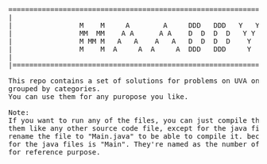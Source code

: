 <pre>
==============================================================================|  
|                                                                             |
|                M    M     A        A     DDD   DDD   Y   Y                  |  
|                MM  MM    A A      A A    D  D  D  D   Y Y                   |  
|                M MM M   A   A    A   A   D  D  D  D    Y                    |  
|                M    M  A     A  A     A  DDD   DDD     Y                    |  
|                                                                             |  
|==============================================================================  
  
This repo contains a set of solutions for problems on UVA online judge,   
grouped by categories.  
You can use them for any puropose you like.  
  
Note:  
If you want to run any of the files, you can just compile them them and run  
them like any other source code file, except for the java files. You need to   
rename the file to "Main.java" to be able to compile it. because the main class  
for the java files is "Main". They're named as the number of the problem just  
for reference purpose.  
</pre>
